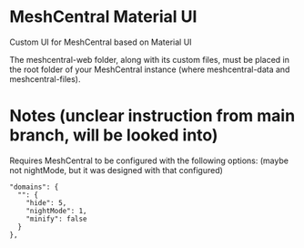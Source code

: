 # MeshCentral Material UI

Custom UI for MeshCentral based on Material UI

The meshcentral-web folder, along with its custom files, must be placed in the root folder of your MeshCentral instance (where meshcentral-data and meshcentral-files).

# Notes (unclear instruction from main branch, will be looked into)

Requires MeshCentral to be configured with the following options: (maybe not nightMode, but it was designed with that configured)

```
"domains": {
  "": {
    "hide": 5,
    "nightMode": 1,
    "minify": false
  }
},
```
